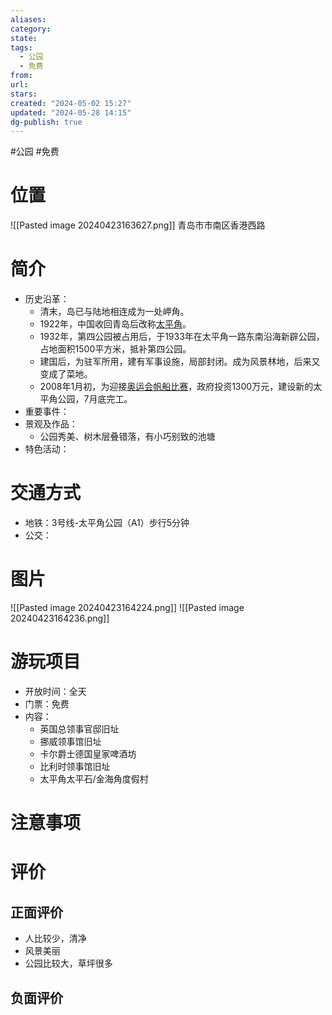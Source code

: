 ```yaml
---
aliases: 
category: 
state: 
tags:
  - 公园
  - 免费
from: 
url: 
stars: 
created: "2024-05-02 15:27"
updated: "2024-05-28 14:15"
dg-publish: true
---
```

#公园 #免费 
# 位置
![[Pasted image 20240423163627.png]]
青岛市市南区香港西路
# 简介
- 历史沿革：
	- 清末，岛已与陆地相连成为一处岬角。
	- 1922年，中国收回青岛后改称[太平角](https://baike.baidu.com/item/%E5%A4%AA%E5%B9%B3%E8%A7%92/4952388?fromModule=lemma_inlink)。
	- 1932年，第四公园被占用后，于1933年在太平角一路东南沿海新辟公园，占地面积1500平方米，抵补第四公园。
	- 建国后，为驻军所用，建有军事设施，局部封闭。成为风景林地，后来又变成了菜地。
	- 2008年1月初，为迎接[奥运会帆船比赛](https://baike.baidu.com/item/%E5%A5%A5%E8%BF%90%E4%BC%9A%E5%B8%86%E8%88%B9%E6%AF%94%E8%B5%9B/385304?fromModule=lemma_inlink)，政府投资1300万元，建设新的太平角公园，7月底完工。
- 重要事件：
- 景观及作品：
	- 公园秀美、树木层叠错落，有小巧别致的池塘
- 特色活动：
# 交通方式
- 地铁：3号线-太平角公园（A1）步行5分钟
- 公交：
# 图片
![[Pasted image 20240423164224.png]]
![[Pasted image 20240423164236.png]]
# 游玩项目
- 开放时间：全天
- 门票：免费
- 内容：
	- 英国总领事官邸旧址
	- 挪威领事馆旧址
	- 卡尔爵士德国皇家啤酒坊
	- 比利时领事馆旧址
	- 太平角太平石/金海角度假村
# 注意事项
# 评价
## 正面评价
- 人比较少，清净
- 风景美丽
- 公园比较大，草坪很多
## 负面评价